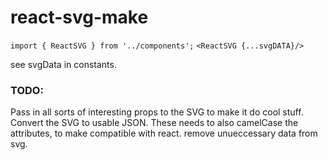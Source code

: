 # react-svg-make
`import { ReactSVG } from '../components';`
`<ReactSVG {...svgDATA}/>`

see svgData in constants.

### TODO:
Pass in all sorts of interesting props to the SVG to make it do cool stuff. 
Convert the SVG to usable JSON. These needs to also camelCase the attributes, to make compatible with react.
remove unueccessary data from svg.